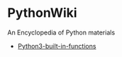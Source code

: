# PythonWiki
An Encyclopedia of Python materials

- [Python3-built-in-functions](https://github.com/DropsDevopsOrg/PythonWiki/tree/master/Python3-built-in-functions)
